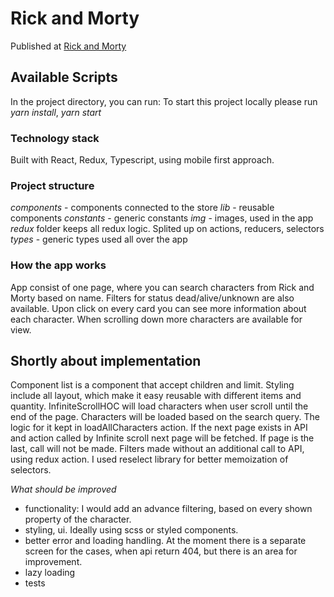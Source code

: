 # Rick and Morty 

Published at [Rick and Morty](www.find-rick-and-morty.netlify.app)

## Available Scripts
In the project directory, you can run:
To start this project locally please run *yarn install*,  *yarn start*

### Technology stack

Built with React, Redux, Typescript, using mobile first approach.

### Project structure

*components* - components connected to the store
*lib* - reusable components
*constants* - generic constants
*img* - images, used in the app
*redux* folder keeps all redux logic. Splited up on actions, reducers, selectors
*types* - generic types used all over the app


### How the app works

App consist of one page, where you can search characters from Rick and Morty based on name. Filters for status dead/alive/unknown are also available. Upon click on every card you can see more information about each character. 
When scrolling down more characters are available for view. 


## Shortly about implementation

Component list is a component that accept children and limit. Styling include all layout, which make it easy reusable with different items and quantity. 
InfiniteScrollHOC will load characters when user scroll until the end of the page. Characters will be loaded based on the search query. The logic for it kept in loadAllCharacters action. If the next page exists in API and action called by Infinite scroll next page will be fetched. If page is the last, call will not be made. 
Filters made without an additional call to API, using redux action. 
I used reselect library for better memoization of selectors.

*What should be improved*
- functionality: I would add an advance filtering, based on every shown property of the character.
- styling, ui. Ideally using scss or styled components. 
- better error and loading handling. At the moment there is a separate screen for the cases, when api return 404, but there is an area for improvement. 
- lazy loading
- tests
